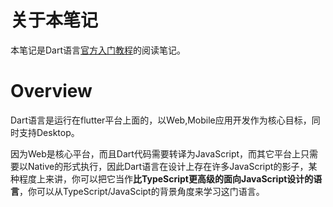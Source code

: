# 关于本笔记

本笔记是Dart语言[官方入门教程](https://dart.dev/language)的阅读笔记。

# Overview

Dart语言是运行在flutter平台上面的，以Web,Mobile应用开发作为核心目标，同时支持Desktop。

因为Web是核心平台，而且Dart代码需要转译为JavaScript，而其它平台上只需要以Native的形式执行，因此Dart语言在设计上存在许多JavaScript的影子，某种程度上来讲，你可以把它当作**比TypeScript更高级的面向JavaScript设计的语言**，你可以从TypeScript/JavaScipt的背景角度来学习这门语言。



